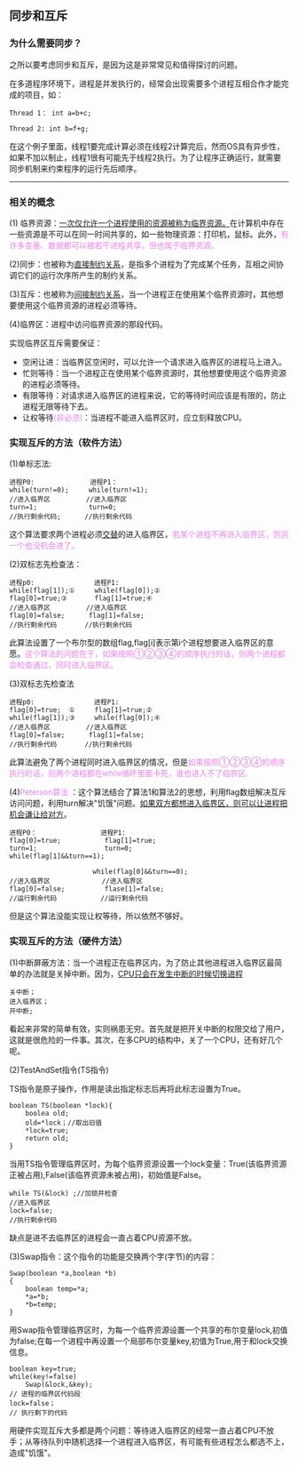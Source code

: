 ## 同步和互斥

### 为什么需要同步？
之所以要考虑同步和互斥，是因为这是非常常见和值得探讨的问题。

在多道程序环境下，进程是并发执行的，经常会出现需要多个进程互相合作才能完成的项目，如：

``
Thread 1：
int a=b+c;
``

``
Thread 2:
int b=f+g;
``

在这个例子里面，线程1要完成计算必须在线程2计算完后，然而OS具有异步性，如果不加以制止，线程1很有可能先于线程2执行。为了让程序正确运行，就需要同步机制来约束程序的运行先后顺序。

---
### 相关的概念
(1) 临界资源：<u>一次仅允许一个进程使用的资源被称为临界资源。</u>在计算机中存在一些资源是不可以在同一时间共享的，如一些物理资源：打印机，鼠标。此外，<font color=violet>有许多变量、数据都可以被若干进程共享，但也属于临界资源。</font>

(2)同步：也被称为<u>直接制约关系</u>，是指多个进程为了完成某个任务，互相之间协调它们的运行次序所产生的制约关系。

(3)互斥：也被称为<u>间接制约关系</u>，当一个进程正在使用某个临界资源时，其他想要使用这个临界资源的进程必须等待。

(4)临界区：进程中访问临界资源的那段代码。

实现临界区互斥需要保证：
- 空闲让进：当临界区空闲时，可以允许一个请求进入临界区的进程马上进入。
- 忙则等待：当一个进程正在使用某个临界资源时，其他想要使用这个临界资源的进程必须等待。
- 有限等待：对请求进入临界区的进程来说，它的等待时间应该是有限的，防止进程无限等待下去。
- 让权等待<font color=violet>(非必须)</font>：当进程不能进入临界区时，应立刻释放CPU。

### 实现互斥的方法（软件方法）
(1)单标志法:

    进程P0:              进程P1： 
    while(turn!=0);     while(turn!=1);
    //进入临界区         //进入临界区
    turn=1;             turn=0;
    //执行剩余代码;      //执行剩余代码
这个算法要求两个进程必须<u>交替</u>的进入临界区，<font color=violet>若某个进程不再进入临界区，则另一个也没机会进了。</font>

(2)双标志先检查法：

    进程p0:               进程P1:
    while(flag[1]);①     while(flag[0]);②
    flag[0]=true;③       flag[1]=true;④
    //进入临界区         //进入临界区
    flag[0]=false;      flag[1]=false;
    //执行剩余代码       //执行剩余代码

此算法设置了一个布尔型的数组flag,flag[i]表示第i个进程想要进入临界区的意愿。<font color=violet>这个算法的问题在于，如果按照①②③④的顺序执行的话，则两个进程都会检查通过，同时进入临界区。</font>

(3)双标志先检查法

    进程p0:               进程P1:
    flag[0]=true;  ①     flag[1]=true;②
    while(flag[1]);③     while(flag[0]);④
    //进入临界区         //进入临界区
    flag[0]=false;      flag[1]=false;
    //执行剩余代码       //执行剩余代码

此算法避免了两个进程同时进入临界区的情况，但是<font color=violet>如果按照①②③④的顺序执行的话，则两个进程都在while循环里面卡死，谁也进入不了临界区.</font>

(4)<font color=violet>Peterson算法</font>
：这个算法结合了算法1和算法2的思想，利用flag数组解决互斥访问问题，利用turn解决"饥饿"问题。<u>如果双方都想进入临界区，则可以让进程把机会谦让给对方</u>。

    进程P0：                进程P1:
    flag[0]=true;           flag[1]=true;
    turn=1;                 turn=0;
    while(flag[1]&&turn==1);
    
                         while(flag[0]&&turn==0);   
    //进入临界区             //进入临界区
    flag[0]=false;          flase[1]=false;
    //运行剩余代码           //运行剩余代码
但是这个算法没能实现让权等待，所以依然不够好。

### 实现互斥的方法（硬件方法）

(1)中断屏蔽方法：当一个进程正在临界区内，为了防止其他进程进入临界区最简单的办法就是关掉中断。因为，<u>CPU只会在发生中断的时候切换进程</u>

    关中断；
    进入临界区；
    开中断;

看起来非常的简单有效，实则祸患无穷。首先就是把开关中断的权限交给了用户，这就是很危险的一件事。其次，在多CPU的结构中，关了一个CPU，还有好几个呢。

(2)TestAndSet指令(TS指令)

TS指令是原子操作，作用是读出指定标志后再将此标志设置为True。

    boolean TS(boolean *lock){
        boolea old;
        old=*lock；//取出旧值
        *lock=true;
        return old;
    }

当用TS指令管理临界区时，为每个临界资源设置一个lock变量：True(该临界资源正被占用),False(该临界资源未被占用)，初始值是False。

    while TS(&lock) ;//加锁并检查
    //进入临界区
    lock=false;
    //执行剩余代码

缺点是进不去临界区的进程会一直占着CPU资源不放。

(3)Swap指令：这个指令的功能是交换两个字(字节)的内容：

    Swap(boolean *a,boolean *b)
    {
        boolean temp=*a;
        *a=*b;
        *b=temp;
    }

用Swap指令管理临界区时，为每一个临界资源设置一个共享的布尔变量lock,初值为false;在每一个进程中再设置一个局部布尔变量key,初值为True,用于和lock交换信息。

    boolean key=true;
    while(key!=false)
        Swap(&lock,&key);
    // 进程的临界区代码段
    lock=false；
    // 执行剩下的代码

用硬件实现互斥大多都是两个问题：等待进入临界区的经常一直占着CPU不放手；从等待队列中随机选择一个进程进入临界区，有可能有些进程怎么都选不上，造成"饥饿"。
